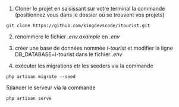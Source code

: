 1) Cloner le projet en saisissant sur votre terminal la commande (positionnez vous dans le dossier où se trouvent vos projets)

```
git clone https://github.com/kingdevscode/itourist.git
```
2) renommere le fichier _.env.axample_ en _.env_

3) créer une base de données nommée _i-tourist_ et modifier la ligne DB_DATABASE=i-tourist dans le fichier _.env_

4) exécuter les migrations etr les seeders via la commande

```
php artisan migrate --seed
```

5)lancer le serveur via la commande

```
php artisan serve
```
